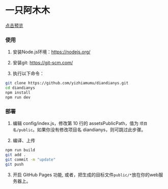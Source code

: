 # 一只阿木木



[点击预览](https://yizhiamumu.github.io/diandianys/public/)



### 使用

1. 安装Node.js环境：https://nodejs.org/

2. 安装git: https://git-scm.com/

3. 执行以下命令：

``` bash
git clone https://github.com/yizhiamumu/diandianys.git
cd diandianys
npm install
npm run dev
```

### 部署

1. 编辑 config/index.js，修改第 10 行的 assetsPublicPath，值为 `项目名/public`。如果你没有修改项目名 diandianys，则可跳过此步骤。

2. 编译、上传
    
``` bash
npm run build
git add .
git commit -m "update"
git push
```

3. 开启 GitHub Pages 功能, 或者，把生成的目标文件```public/*```放在你的web服务器上。

